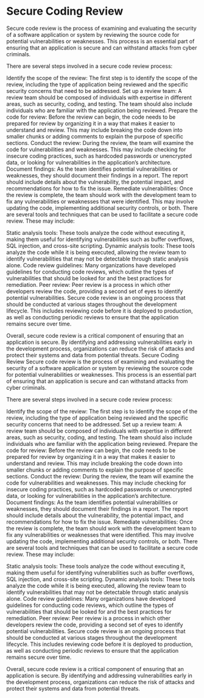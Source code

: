  # Secure Coding Review
Secure code review is the process of examining and evaluating the security of a software application or system by reviewing the source code for potential vulnerabilities or weaknesses. This process is an essential part of ensuring that an application is secure and can withstand attacks from cyber criminals.

There are several steps involved in a secure code review process:

Identify the scope of the review: The first step is to identify the scope of the review, including the type of application being reviewed and the specific security concerns that need to be addressed.
Set up a review team: A review team should be composed of individuals with expertise in different areas, such as security, coding, and testing. The team should also include individuals who are familiar with the application being reviewed.
Prepare the code for review: Before the review can begin, the code needs to be prepared for review by organizing it in a way that makes it easier to understand and review. This may include breaking the code down into smaller chunks or adding comments to explain the purpose of specific sections.
Conduct the review: During the review, the team will examine the code for vulnerabilities and weaknesses. This may include checking for insecure coding practices, such as hardcoded passwords or unencrypted data, or looking for vulnerabilities in the application’s architecture.
Document findings: As the team identifies potential vulnerabilities or weaknesses, they should document their findings in a report. The report should include details about the vulnerability, the potential impact, and recommendations for how to fix the issue.
Remediate vulnerabilities: Once the review is complete, the team should work with the development team to fix any vulnerabilities or weaknesses that were identified. This may involve updating the code, implementing additional security controls, or both.
There are several tools and techniques that can be used to facilitate a secure code review. These may include:

Static analysis tools: These tools analyze the code without executing it, making them useful for identifying vulnerabilities such as buffer overflows, SQL injection, and cross-site scripting.
Dynamic analysis tools: These tools analyze the code while it is being executed, allowing the review team to identify vulnerabilities that may not be detectable through static analysis alone.
Code review guidelines: Many organizations have developed guidelines for conducting code reviews, which outline the types of vulnerabilities that should be looked for and the best practices for remediation.
Peer review: Peer review is a process in which other developers review the code, providing a second set of eyes to identify potential vulnerabilities.
Secure code review is an ongoing process that should be conducted at various stages throughout the development lifecycle. This includes reviewing code before it is deployed to production, as well as conducting periodic reviews to ensure that the application remains secure over time.

Overall, secure code review is a critical component of ensuring that an application is secure. By identifying and addressing vulnerabilities early in the development process, organizations can reduce the risk of attacks and protect their systems and data from potential threats. Secure Coding Review
Secure code review is the process of examining and evaluating the security of a software application or system by reviewing the source code for potential vulnerabilities or weaknesses. This process is an essential part of ensuring that an application is secure and can withstand attacks from cyber criminals.

There are several steps involved in a secure code review process:

Identify the scope of the review: The first step is to identify the scope of the review, including the type of application being reviewed and the specific security concerns that need to be addressed.
Set up a review team: A review team should be composed of individuals with expertise in different areas, such as security, coding, and testing. The team should also include individuals who are familiar with the application being reviewed.
Prepare the code for review: Before the review can begin, the code needs to be prepared for review by organizing it in a way that makes it easier to understand and review. This may include breaking the code down into smaller chunks or adding comments to explain the purpose of specific sections.
Conduct the review: During the review, the team will examine the code for vulnerabilities and weaknesses. This may include checking for insecure coding practices, such as hardcoded passwords or unencrypted data, or looking for vulnerabilities in the application’s architecture.
Document findings: As the team identifies potential vulnerabilities or weaknesses, they should document their findings in a report. The report should include details about the vulnerability, the potential impact, and recommendations for how to fix the issue.
Remediate vulnerabilities: Once the review is complete, the team should work with the development team to fix any vulnerabilities or weaknesses that were identified. This may involve updating the code, implementing additional security controls, or both.
There are several tools and techniques that can be used to facilitate a secure code review. These may include:

Static analysis tools: These tools analyze the code without executing it, making them useful for identifying vulnerabilities such as buffer overflows, SQL injection, and cross-site scripting.
Dynamic analysis tools: These tools analyze the code while it is being executed, allowing the review team to identify vulnerabilities that may not be detectable through static analysis alone.
Code review guidelines: Many organizations have developed guidelines for conducting code reviews, which outline the types of vulnerabilities that should be looked for and the best practices for remediation.
Peer review: Peer review is a process in which other developers review the code, providing a second set of eyes to identify potential vulnerabilities.
Secure code review is an ongoing process that should be conducted at various stages throughout the development lifecycle. This includes reviewing code before it is deployed to production, as well as conducting periodic reviews to ensure that the application remains secure over time.

Overall, secure code review is a critical component of ensuring that an application is secure. By identifying and addressing vulnerabilities early in the development process, organizations can reduce the risk of attacks and protect their systems and data from potential threats.